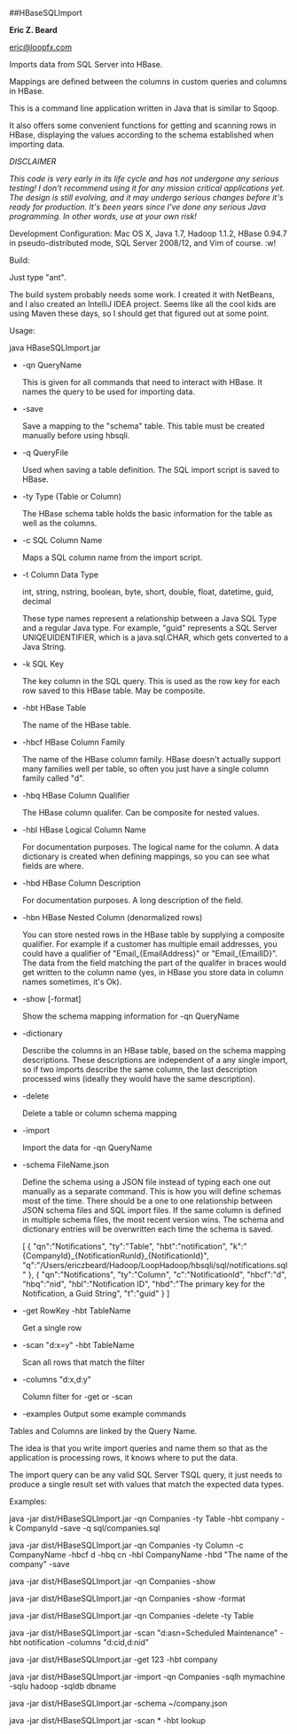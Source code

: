 ##HBaseSQLImport

**Eric Z. Beard**

<eric@loopfx.com>

Imports data from SQL Server into HBase.

Mappings are defined between the columns in custom queries and columns in HBase.  

This is a command line application written in Java that is similar to Sqoop.

It also offers some convenient functions for getting and scanning rows in HBase, displaying the values according to the schema established when importing data. 

*DISCLAIMER*

*This code is very early in its life cycle and has not undergone any serious testing!  I don't recommend using it for any mission critical applications yet.  The design is still evolving, and it may undergo serious changes before it's ready for production.  It's been years since I've done any serious Java programming.  In other words, use at your own risk!*

Development Configuration: Mac OS X, Java 1.7, Hadoop 1.1.2, HBase 0.94.7 in pseudo-distributed mode, SQL Server 2008/12, and Vim of course.  :w!

Build:

Just type "ant".

The build system probably needs some work.  I created it with NetBeans, and I also created an IntelliJ IDEA project.  Seems like all the cool kids are using Maven these days, so I should get that figured out at some point.

Usage:

java HBaseSQLImport.jar
*	-qn	QueryName
	
	This is given for all commands that need to interact with HBase.  It names the query to be used for importing data.

*	-save

	Save a mapping to the "schema" table.  This table must be created manually before using hbsqli.

*	-q	QueryFile

	Used when saving a table definition.  The SQL import script is saved to HBase.

*	-ty	Type (Table or Column)

	The HBase schema table holds the basic information for the table as well as the columns.
	
*	-c	SQL Column Name

	Maps a SQL column name from the import script.

*	-t	Column Data Type

	int, string, nstring, boolean, byte, short, double, float, datetime, guid, decimal
	
	These type names represent a relationship between a Java SQL Type and a regular Java type.  For example, "guid" represents a SQL Server UNIQEUIDENTIFIER, which is a java.sql.CHAR, which gets converted to a Java String.
	
*	-k	SQL Key

	The key column in the SQL query. This is used as the row key for each row saved to this HBase table.  May be composite.
	
*	-hbt	HBase Table

	The name of the HBase table.
	
*	-hbcf	HBase Column Family

	The name of the HBase column family.  HBase doesn't actually support many families well per table, so often you just have a single column family called "d".
	
*	-hbq	HBase Column Qualifier

	The HBase column qualifer.  Can be composite for nested values.
		
*	-hbl	HBase Logical Column Name

	For documentation purposes.  The logical name for the column.  A data dictionary is created when defining mappings, so you can see what fields are where.
	
*	-hbd	HBase Column Description

	For documentation purposes.  A long description of the field.
	
*	-hbn	HBase Nested Column (denormalized rows)

	You can store nested rows in the HBase table by supplying a composite qualifier.  For example if a customer has multiple email addresses, you could have a qualifier of "Email\_{EmailAddress}" or "Email\_{EmailID}".  The data from the field matching the part of the qualifer in braces would get written to the column name (yes, in HBase you store data in column names sometimes, it's Ok).
	
*	-show [-format]

	Show the schema mapping information for -qn QueryName
	
*	-dictionary

	Describe the columns in an HBase table, based on the schema mapping descriptions.  These descriptions are independent of a any single import, so if two imports describe the same column, the last description processed wins (ideally they would have the same description).
	
*	-delete

	Delete a table or column schema mapping
	
*	-import

	Import the data for -qn QueryName
	
*	-schema FileName.json

	Define the schema using a JSON file instead of typing each one out manually as a separate command.  This is how you will define schemas most of the time.  There should be a one to one relationship between JSON schema files and SQL import files.  If the same column is defined in multiple schema files, the most recent version wins.  The schema and dictionary entries will be overwritten each time the schema is saved.
	
    [
    { 
	    "qn":"Notifications", 
	    "ty":"Table", 
	    "hbt":"notification", 
	    "k":"{CompanyId}\_{NotificationRunId}\_{NotificationId}", 
	    "q":"/Users/ericzbeard/Hadoop/LoopHadoop/hbsqli/sql/notifications.sql"
    }, 
    {
	    "qn":"Notifications", 
	    "ty":"Column", 
	    "c":"NotificationId", 
	    "hbcf":"d", 
	    "hbq":"nid", 
	    "hbl":"Notification ID", 
	    "hbd":"The primary key for the Notification, a Guid String", 
	    "t":"guid"
    }
    ]

*	-get RowKey -hbt TableName
		
	Get a single row

*	-scan "d:x=y" -hbt TableName
		
	Scan all rows that match the filter

*	-columns "d:x,d:y"
	
	Column filter for -get or -scan

*	-examples Output some example commands

Tables and Columns are linked by the Query Name.

The idea is that you write import queries and name them so that as the application is processing rows, it knows where to put the data.

The import query can be any valid SQL Server TSQL query, it just needs to produce a single result set with values that match the expected data types.

Examples:

java -jar dist/HBaseSQLImport.jar -qn Companies -ty Table -hbt company -k CompanyId -save -q sql/companies.sql 

java -jar dist/HBaseSQLImport.jar -qn Companies -ty Column -c CompanyName -hbcf d -hbq cn -hbl CompanyName -hbd "The name of the company" -save

java -jar dist/HBaseSQLImport.jar -qn Companies -show

java -jar dist/HBaseSQLImport.jar -qn Companies -show -format

java -jar dist/HBaseSQLImport.jar -qn Companies -delete -ty Table

java -jar dist/HBaseSQLImport.jar -scan "d:asn=Scheduled Maintenance" -hbt notification -columns "d:cid,d:nid"

java -jar dist/HBaseSQLImport.jar -get 123 -hbt company

java -jar dist/HBaseSQLImport.jar -import -qn Companies -sqlh mymachine -sqlu hadoop -sqldb dbname

java -jar dist/HBaseSQLImport.jar -schema ~/company.json

java -jar dist/HBaseSQLImport.jar -scan \* -hbt lookup




